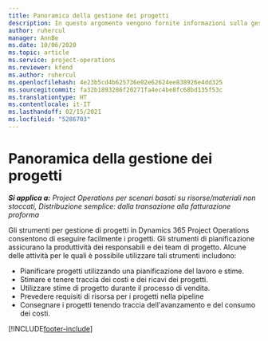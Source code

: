 ```yaml
---
title: Panoramica della gestione dei progetti
description: In questo argomento vengono fornite informazioni sulla gestione di progetti in Dynamics 365 Project Operations.
author: ruhercul
manager: AnnBe
ms.date: 10/06/2020
ms.topic: article
ms.service: project-operations
ms.reviewer: kfend
ms.author: ruhercul
ms.openlocfilehash: 4e23b5cd4b625736e02e62624ee838926e4dd325
ms.sourcegitcommit: fa32b1893286f20271fa4ec4be8fc68bd135f53c
ms.translationtype: HT
ms.contentlocale: it-IT
ms.lasthandoff: 02/15/2021
ms.locfileid: "5286703"
---
```

# <a name="project-management-overview"></a>Panoramica della gestione dei progetti

_**Si applica a:** Project Operations per scenari basati su risorse/materiali non stoccati, Distribuzione semplice: dalla transazione alla fatturazione proforma_

Gli strumenti per gestione di progetti in Dynamics 365 Project Operations consentono di eseguire facilmente i progetti. Gli strumenti di pianificazione assicurano la produttività dei responsabili e dei team di progetto. Alcune delle attività per le quali è possibile utilizzare tali strumenti includono:

- Pianificare progetti utilizzando una pianificazione del lavoro e stime.
- Stimare e tenere traccia dei costi e dei ricavi dei progetti.
- Utilizzare stime di progetto durante il processo di vendita.
- Prevedere requisiti di risorsa per i progetti nella pipeline
- Consegnare i progetti tenendo traccia dell'avanzamento e del consumo dei costi.


[!INCLUDE[footer-include](../includes/footer-banner.md)]